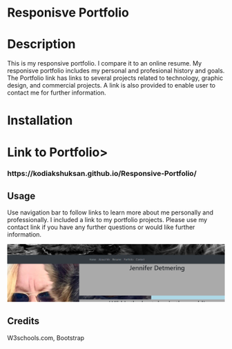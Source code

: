 # Responisve Portfolio

# Description

<p>This is my responsive portfolio. I compare it to an online resume. My responisve portfolio includes my personal and profesional history and goals. The Portfolio link has links to several projects related to technology, graphic design, and commercial projects. A link is also provided to enable user to contact me for further information.</p>


# Installation

<h1>Link to Portfolio></h1>


<h3>https://kodiakshuksan.github.io/Responsive-Portfolio/</h3>



## Usage 

<p>Use navigation bar to follow links to learn more about me personally and professionally. I included a link to my portfolio projects. Please use my contact link if you have any further questions or would like further information.</p>

<img src="assets/portfolio_ex.png" alt="clip of Jennifer Detmering's Portfolio Homepage">



## Credits


W3schools.com, Bootstrap